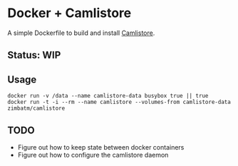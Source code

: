 Docker + Camlistore
===================

A simple Dockerfile to build and install [Camlistore](http://camlistore.org).

Status: WIP
-----------

Usage
-----

```
docker run -v /data --name camlistore-data busybox true || true
docker run -t -i --rm --name camlistore --volumes-from camlistore-data zimbatm/camlistore
```

TODO
----

* Figure out how to keep state between docker containers
* Figure out how to configure the camlistore daemon

